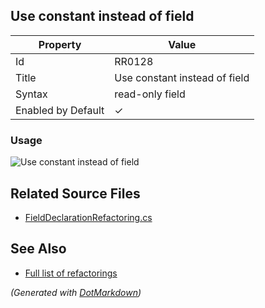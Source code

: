## Use constant instead of field

| Property           | Value                         |
| ------------------ | ----------------------------- |
| Id                 | RR0128                        |
| Title              | Use constant instead of field |
| Syntax             | read\-only field              |
| Enabled by Default | &#x2713;                      |

### Usage

![Use constant instead of field](../../images/refactorings/UseConstantInsteadOfField.png)

## Related Source Files

* [FieldDeclarationRefactoring.cs](../../src/Refactorings/CSharp/Refactorings/FieldDeclarationRefactoring.cs)

## See Also

* [Full list of refactorings](Refactorings.md)

*\(Generated with [DotMarkdown](http://github.com/JosefPihrt/DotMarkdown)\)*
